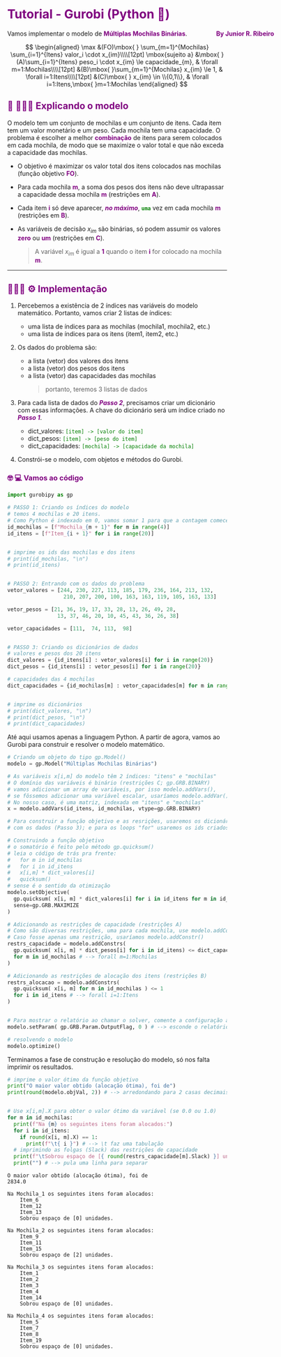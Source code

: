 <script type="text/x-mathjax-config">
MathJax.Hub.Config({tex2jax: {inlineMath: [['$','$'], ['\\(','\\)']]}});
</script>
<script type="text/javascript"
src="https://cdnjs.cloudflare.com/ajax/libs/mathjax/2.7.7/MathJax.js?config=TeX-AMS-MML_HTMLorMML">
</script>
<style>
strong{color: purple;}
:not(pre):not(.hljs) > code{color: green;}
</style>

# **Tutorial - Gurobi (Python 🐍)**

<span style="position:absolute;right:3vh;"><strong>By Junior R. Ribeiro</strong></span>

Vamos implementar o modelo de **Múltiplas Mochilas Binárias**.

$$
\begin{aligned}
\max &(FO)\mbox{ } \sum_{m=1}^{Mochilas} \sum_{i=1}^{Itens}  valor_i \cdot x_{im}\\\\[12pt]
\mbox{sujeito a} &\mbox{ }(A)\sum_{i=1}^{Itens} peso_i \cdot x_{im} \le capacidade_{m}, & \forall m=1:Mochilas\\\\[12pt]
&(B)\mbox{ }\sum_{m=1}^{Mochilas} x_{im} \le 1, & \forall i=1:Itens\\\\[12pt]
&(C)\mbox{ } x_{im} \in \\{0,1\\}, & \forall i=1:Itens,\mbox{ }m=1:Mochilas
\end{aligned}
$$

## **🧐 👨🏽‍🏫 Explicando o modelo**

O modelo tem um conjunto de mochilas e um conjunto de itens. Cada item tem um valor monetário e um peso. Cada mochila tem uma capacidade. O problema é escolher a melhor **combinação** de itens para serem colocados em cada mochila, de modo que se maximize o valor total e que não exceda a capacidade das mochilas.

- O objetivo é maximizar os valor total dos itens colocados nas mochilas (função objetivo **FO**).

- Para cada mochila **m**, a soma dos pesos dos itens não deve ultrapassar a capacidade dessa mochila **m** (restrições em **A**).

- Cada item **i** só deve aparecer, _**no máximo**_, **`uma`** vez em cada mochila **m** (restrições em **B**).

- As variáveis de decisão $x_{im}$ são binárias, só podem assumir os valores **zero** ou **um** (restrições em **C**).
  > A variável $x_{im}$ é igual a **1** quando o item **i** for colocado na mochila **m**.

---

## **👩🏽‍💻 ⚙️ Implementação**

1. Percebemos a existência de 2 índices nas variáveis do modelo matemático. Portanto, vamos criar 2 listas de índices:

   - uma lista de índices para as mochilas (mochila1, mochila2, etc.)
   - uma lista de índices para os itens (item1, item2, etc.)

2. Os dados do problema são:

   - a lista (vetor) dos valores dos itens
   - a lista (vetor) dos pesos dos itens
   - a lista (vetor) das capacidades das mochilas
     > portanto, teremos 3 listas de dados

3. Para cada lista de dados do _**Passo 2**_, precisamos criar um dicionário com essas informações. A chave do dicionário será um índice criado no _**Passo 1**_.

   - dict_valores: `[item] -> [valor do item]`
   - dict_pesos: `[item] -> [peso do item]`
   - dict_capacidades: `[mochila] -> [capacidade da mochila]`

4. Constrói-se o modelo, com objetos e métodos do Gurobi.

### **🤓 💻 Vamos ao código**

```python
import gurobipy as gp

# PASSO 1: Criando os índices do modelo
# temos 4 mochilas e 20 itens.
# Como Python é indexado em 0, vamos somar 1 para que a contagem comece em 1
id_mochilas = [f"Mochila_{m + 1}" for m in range(4)]
id_itens = [f"Item_{i + 1}" for i in range(20)]


# imprime os ids das mochilas e dos itens
# print(id_mochilas, "\n")
# print(id_itens)


# PASSO 2: Entrando com os dados do problema
vetor_valores = [244, 230, 227, 113, 185, 179, 236, 164, 213, 132,
                  210, 207, 200, 100, 163, 163, 119, 105, 163, 133]

vetor_pesos = [21, 36, 19, 17, 33, 28, 13, 26, 49, 28,
                13, 37, 46, 20, 10, 45, 43, 36, 26, 38]

vetor_capacidades = [111,  74, 113,  98]


# PASSO 3: Criando os dicionários de dados
# valores e pesos dos 20 itens
dict_valores = {id_itens[i] : vetor_valores[i] for i in range(20)}
dict_pesos = {id_itens[i] : vetor_pesos[i] for i in range(20)}

# capacidades das 4 mochilas
dict_capacidades = {id_mochilas[m] : vetor_capacidades[m] for m in range(4)}


# imprime os dicionários
# print(dict_valores, "\n")
# print(dict_pesos, "\n")
# print(dict_capacidades)

```

Até aqui usamos apenas a linguagem Python. A partir de agora, vamos ao Gurobi para construir e resolver o modelo matemático.

```python
# Criando um objeto do tipo gp.Model()
modelo = gp.Model("Múltiplas Mochilas Binárias")

# As variáveis x[i,m] do modelo têm 2 índices: "itens" e "mochilas"
# O domínio das variáveis é binário (restrições C; gp.GRB.BINARY)
# vamos adicionar um array de variáveis, por isso modelo.addVars(),
# se fôssemos adicionar uma variável escalar, usaríamos modelo.addVar().
# No nosso caso, é uma matriz, indexada em "itens" e "mochilas"
x = modelo.addVars(id_itens, id_mochilas, vtype=gp.GRB.BINARY)

# Para construir a função objetivo e as resrições, usaremos os dicionários
# com os dados (Passo 3); e para os loops "for" usaremos os ids criados (Passo 1)

# Construindo a função objetivo
# o somatório é feito pelo método gp.quicksum()
# leia o código de trás pra frente:
#   for m in id_mochilas
#   for i in id_itens
#   x[i,m] * dict_valores[i]
#   quicksum()
# sense é o sentido da otimização
modelo.setObjective(
  gp.quicksum( x[i, m] * dict_valores[i] for i in id_itens for m in id_mochilas),
  sense=gp.GRB.MAXIMIZE
)

# Adicionando as restrições de capacidade (restrições A)
# Como são diversas restrições, uma para cada mochila, use modelo.addConstrs()
# Caso fosse apenas uma restrição, usaríamos modelo.addConstr()
restrs_capacidade = modelo.addConstrs(
  gp.quicksum( x[i, m] * dict_pesos[i] for i in id_itens) <= dict_capacidades[m]
  for m in id_mochilas # --> forall m=1:Mochilas
)

# Adicionando as restrições de alocação dos itens (restrições B)
restrs_alocacao = modelo.addConstrs(
  gp.quicksum( x[i, m] for m in id_mochilas ) <= 1
  for i in id_itens # --> forall i=1:Itens
)


# Para mostrar o relatório ao chamar o solver, comente a configuração abaixo
modelo.setParam( gp.GRB.Param.OutputFlag, 0 ) # --> esconde o relatório

# resolvendo o modelo
modelo.optimize()

```

Terminamos a fase de construção e resolução do modelo, só nos falta imprimir os resultados.

```python
# imprime o valor ótimo da função objetivo
print("O maior valor obtido (alocação ótima), foi de")
print(round(modelo.objVal, 2)) # --> arredondando para 2 casas decimais


# Use x[i,m].X para obter o valor ótimo da variável (se 0.0 ou 1.0)
for m in id_mochilas:
  print(f"Na {m} os seguintes itens foram alocados:")
  for i in id_itens:
    if round(x[i, m].X) == 1:
      print(f"\t{ i }") # --> \t faz uma tabulação
  # imprimindo as folgas (Slack) das restrições de capacidade
  print(f"\tSobrou espaço de [{ round(restrs_capacidade[m].Slack) }] unidades.")
  print("") # --> pula uma linha para separar
```

```
O maior valor obtido (alocação ótima), foi de
2834.0

Na Mochila_1 os seguintes itens foram alocados:
    Item_6
    Item_12
    Item_13
    Sobrou espaço de [0] unidades.

Na Mochila_2 os seguintes itens foram alocados:
    Item_9
    Item_11
    Item_15
    Sobrou espaço de [2] unidades.

Na Mochila_3 os seguintes itens foram alocados:
    Item_1
    Item_2
    Item_3
    Item_4
    Item_14
    Sobrou espaço de [0] unidades.

Na Mochila_4 os seguintes itens foram alocados:
    Item_5
    Item_7
    Item_8
    Item_19
    Sobrou espaço de [0] unidades.
```
